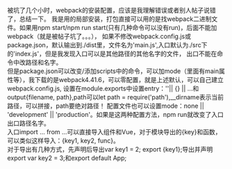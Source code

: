 被坑了几个小时，webpack的安装配置，应该是我理解错误或者别人帖子说错了，总结一下。
我是用的局部安装，打包直接可以用的是找webpack二进制文件。如果用npm start/npm run start(只有几种命令可以没有run)，后面不能加webpack（就是被帖子坑了。。。），
如果不修改webpack.config.js或package.json，默认输出到./dist里，文件名为'main.js',入口默认为./src下的'index.js'，但是我发现入口可以是其他路径的其他名字的文件，
出口不能在命令中改路径和名字。<br>
但是package.json可以改变/添加scripts中的命令，可以加mode（里面有main属性等），我下载的是webpack4.41.6，可以零配置，就是上述默认，可以自己建立webpack.config.js,
设置在module.exports中设置entry：''|| {} || ...和output{filename, path},path可以let path = require('path'),__dirname表示当前路径，可以拼接，path要绝对路径！
配置文件也可以设置mode：none || 'development' || 'production'。如果是这两种配置方法，npm run就改变了入口出口路径名字。<br>
入口import ... from ...可以直接导入组件和Vue，对于模块导出的{key}和函数，可以类似这样导入：{key1, key2, func}。<br>
对于导出有几种方式，先声明后导出var key1 = 2; export {key1};导出并声明export var key2 = 3;和export default App;
